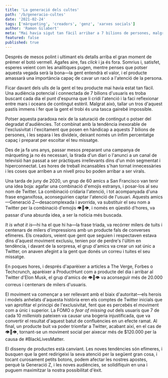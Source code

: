```yaml
---
title: 'La generació dels cultes'
path: '/b/generacio-cultes'
date: '2021-02-24'
tags: ['màrqueting', 'creadors', 'genz', 'xarxes socials']
author: 'Ramon Gilabert'
meta: "Mai havia sigut tan fàcil arribar a 7 bilions de persones, malgrat que mai havia sigut tan difícil, fer calar el missatge a un petit reducte d'aquests."
featured: false
published: true
---
```


Després de mesos polint i ultimant els detalls arriba el gran moment de prémer el botó vermell. Agafes aire, fas *click* i ja és fora. Somrius i, satisfet, esperes veient com les analítiques pugen, mentre penses que potser aquesta vegada serà la bona—la gent entendrà el valor, i el producte amassarà una importància capaç de cavar un racó a l'atenció de la persona.

Ficar davant dels ulls de la gent el teu producte mai havia estat tan fàcil. Una audiència potencial i connectada de 7 bilions d'usuaris es troba buscant cada dia el punt d'espurna que li cridi l'atenció i la faci reflexionar entre mars i oceans de contingut estèril. Malgrat això, tallar un tros d'aquest pastís immens i fer que la gent el trobi és una tasca gairebé impossible.

Potser aquesta paradoxa neix de la saturació de contingut o potser del degradat d'audiències. Tot combinat amb la tendència inexorable de l'exclusivitat i l'excitament que posen en hàndicap a aquests 7 bilions de persones, i les separa i les divideix, deixant només un ínfim percentatge capaç i preparat per escoltar el teu missatge.

Des de ja fa uns anys, passar mesos preparant una campanya de màrqueting ja no és necessari, la tirada d'un diari o l'anunci a un canal de televisió han passat a ser pràctiques irrellevants dins d'un món segmentat i hiperconnectat. Les hores de treball incansables s'han tornat innecessàries i les coses que arriben a un nivell prou bo poden arribar a ser virals.

Una tarda de juny de 2020, un grup de 60 amics a San Francisco van tenir una idea boja: agafar una combinació d'emojis estranys, i posar-los al seu nom de Twitter. La combinació cridaria l'atenció, i tot acompanyada d'una frase enganxifosa, aconseguirien captar l'atenció de l'usuari. Aquests amics—Generació Z—desacomplexada i avorrida, va substituir el seu nom a Twitter per la combinació d'emojis 👁👄👁, i només en qüestió d'hores, va passar d'una absurda idea, a ser la notícia més buscada.

_It is what it is_—hi ha el que hi ha—la frase triada, va recórrer milers de tuits i centenars de milers d'impressions amb un producte fals de converses efímeres. Els creadors, veient que gent que seguien i respectaven estava dins d'aquest moviment exclusiu, tenien por de perdre's l'últim en tendència, i davant de la sorpresa, el grup d'amics va crear un xat únic a Twitter, on anaven afegint a la gent que donés un correu i tuites el seu missatge.

En poques hores, i després d'aparèixer a articles a The Verge, Forbes o Techcrunch, aparèixer a ProductHunt com a producte del dia i arribar al Twitter d'Elon Musk, el grup d'amics de 👁👄👁 va aconseguir més de 20.000 correus i centenars de milers d'usuaris.

El moviment va començar a ser rellevant amb el biaix d'autoritat—els herois i models anhelats d'aquesta història eren els comptes de Twitter inicials que van aprofitar el principi de l'exclusivitat, fent que es percebés el moviment com a únic i superior. La FOMO o *fear of missing out* dels usuaris que 7 de cada 10 *millenials* pateixen va causar una bogeria injustificada, que va convertir el resultat d'aquest batut de confluències en un efecte ramat. Al final, un producte buit va poder triomfar a Twitter, acabant així, en el cas de 👁👄👁, tornant-se un moviment social per aixecar més de $120.000 per la causa de #BlackLivesMatter.

El disseny de productes està canviant. Les noves tendències són efímeres, i busquen que la gent redirigeixi la seva atenció per la següent gran cosa, i tocant curosament petits botons, podem afectar les nostres apostes, perquè la Generació Z, i les noves audiències, se solidifiquin en una i puguem maximitzar la nostra possibilitat d'èxit.
